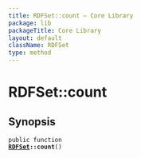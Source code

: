 ```yaml
---
title: RDFSet::count — Core Library
package: lib
packageTitle: Core Library
layout: default
className: RDFSet
type: method
---
```


# RDFSet::count

## Synopsis

<code>public function <b><a href="RDFSet">RDFSet</a>::count</b>()</code>

